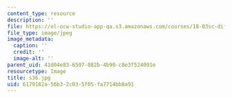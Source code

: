 ```yaml
---
content_type: resource
description: ''
file: https://ol-ocw-studio-app-qa.s3.amazonaws.com/courses/18-03sc-differential-equations-fall-2011/6179182a56b32c035f05fa7714bb8a91_s36.jpg
file_type: image/jpeg
image_metadata:
  caption: ''
  credit: ''
  image-alt: ''
parent_uid: 41d04e83-6507-882b-4b90-c8e3f524091e
resourcetype: Image
title: s36.jpg
uid: 6179182a-56b3-2c03-5f05-fa7714bb8a91
---
```

